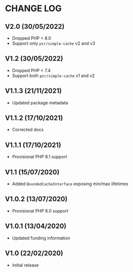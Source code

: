 CHANGE LOG
==========


## V2.0 (30/05/2022)

* Dropped PHP < 8.0
* Support only `psr/simple-cache` v2 and v3


## V1.2 (30/05/2022)

* Dropped PHP < 7.4
* Support both `psr/simple-cache` v1 and v2


## V1.1.3 (21/11/2021)

* Updated package metadata


## V1.1.2 (17/10/2021)

* Corrected docs


## V1.1.1 (17/10/2021)

* Provisional PHP 8.1 support


## V1.1 (15/07/2020)

* Added `BoundedCacheInterface` exposing min/max lifetimes


## V1.0.2 (13/07/2020)

* Provisional PHP 8.0 support


## V1.0.1 (13/04/2020)

* Updated funding information


## V1.0 (22/02/2020)

* Initial release
